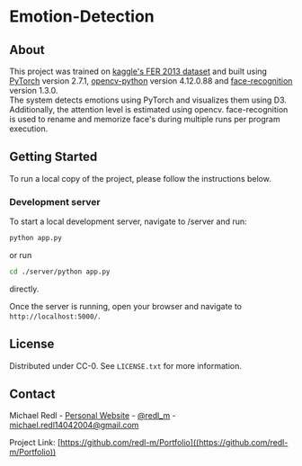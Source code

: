 # Emotion-Detection

## About

This project was trained on [kaggle's FER 2013 dataset](https://www.kaggle.com/datasets/msambare/fer2013) and built using [PyTorch](https://pytorch.org) version 2.7.1,
[opencv-python](https://pypi.org/project/opencv-python/) version 4.12.0.88 and [face-recognition](https://pypi.org/project/face-recognition/) version 1.3.0.  
The system detects emotions using PyTorch and visualizes them using D3. Additionally, the attention level is estimated using opencv. face-recognition is used to rename and memorize face's during multiple runs per program execution.

## Getting Started

To run a local copy of the project, please follow the instructions below.

### Development server

To start a local development server, navigate to /server and run:

```bash
python app.py
```

or run

```bash
cd ./server/python app.py
```

directly.

Once the server is running, open your browser and navigate to `http://localhost:5000/`.

<!-- LICENSE -->
## License

Distributed under CC-0. See `LICENSE.txt` for more information.


<!-- CONTACT -->
## Contact

Michael Redl - [Personal Website](https://michaeljosefredl.at) - [@redl_m](https://www.instagram.com/redl__m/) - michael.redl14042004@gmail.com

Project Link: [https://github.com/redl-m/Portfolio]((https://github.com/redl-m/Portfolio))
